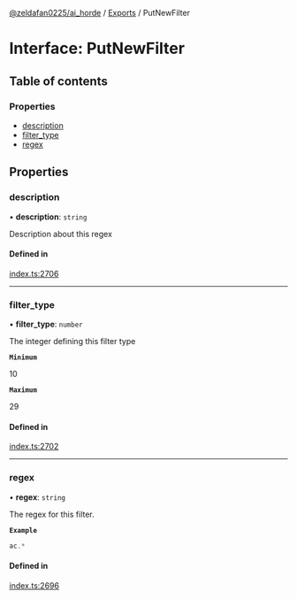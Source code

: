 [@zeldafan0225/ai_horde](../README.md) / [Exports](../modules.md) / PutNewFilter

# Interface: PutNewFilter

## Table of contents

### Properties

- [description](PutNewFilter.md#description)
- [filter\_type](PutNewFilter.md#filter_type)
- [regex](PutNewFilter.md#regex)

## Properties

### description

• **description**: `string`

Description about this regex

#### Defined in

[index.ts:2706](https://github.com/ZeldaFan0225/ai_horde/blob/d340ba6/index.ts#L2706)

___

### filter\_type

• **filter\_type**: `number`

The integer defining this filter type

**`Minimum`**

10

**`Maximum`**

29

#### Defined in

[index.ts:2702](https://github.com/ZeldaFan0225/ai_horde/blob/d340ba6/index.ts#L2702)

___

### regex

• **regex**: `string`

The regex for this filter.

**`Example`**

```ts
ac.*
```

#### Defined in

[index.ts:2696](https://github.com/ZeldaFan0225/ai_horde/blob/d340ba6/index.ts#L2696)
